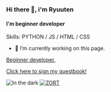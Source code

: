 ### Hi there 👋, i'm Ryuuten
#### I'm beginner developer

Skills: PYTHON / JS / HTML / CSS

- 🔭 I’m currently working on this page.

<p align="center">
  <a href="https://gist.github.com/7a5dfddf7ddd2ea846f6ff7414ef5ed3.git">
    <p>Beginner developer.</p> Click here to sign my guestbook!
  </a>
</p>

![In the dark](https://spotify-recently-played-readme.vercel.app/api?user=j09nz6beges7whgyuamn5bnru)   [![ZORT](https://lanyard.cnrad.dev/api/921438773743591465)](https://discord.com/users/921438773743591465)
